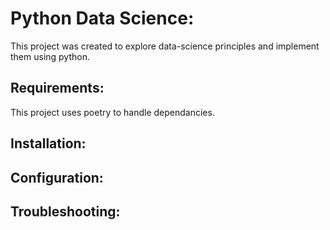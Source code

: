 # Python Data Science:
This project was created to explore data-science principles and implement them using python.

## Requirements:
This project uses poetry to handle dependancies.

## Installation:


## Configuration:


## Troubleshooting:

